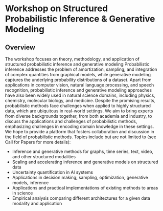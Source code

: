 # Workshop on Structured Probabilistic Inference & Generative Modeling

## Overview

The workshop focuses on theory, methodology, and application of structured probabilistic inference and generative modeling Probabilistic inference addresses the problem of amortization, sampling, and integration of complex quantities from graphical models, while generative modeling captures the underlying probability distributions of a dataset. Apart from applications in computer vision, natural language processing, and speech recognition, probabilistic inference and generative modeling approaches have also been widely used in natural science domains, including physics, chemistry, molecular biology, and medicine. Despite the promising results, probabilistic methods face challenges when applied to highly structured data, which are ubiquitous in real-world settings. We aim to bring experts from diverse backgrounds together, from both academia and industry, to discuss the applications and challenges of probabilistic methods, emphasizing challenges in encoding domain knowledge in these settings. We hope to provide a platform that fosters collaboration and discussion in the field of probabilistic methods. Topics include but are not limited to (see Call for Papers for more details):

* Inference and generative methods for graphs, time series, text, video, and other structured modalities
* Scaling and accelerating inference and generative models on structured data
* Uncertainty quantification in AI systems
* Applications in decision making, sampling, optimization, generative models, inference
* Applications and practical implementations of existing methods to areas in science
* Empirical analysis comparing different architectures for a given data modality and application
